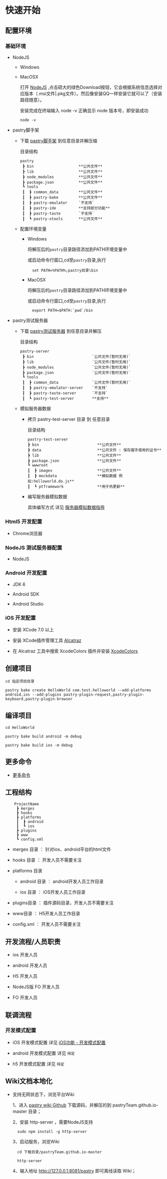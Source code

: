 # 快速开始

## 配置环境

### 基础环境

* NodeJS

  * Windows

  * MacOSX
  
    打开 [NodeJS][net_nodejs官网] ,点击硕大的绿色Download按钮，它会根据系统信息选择对应版本（.msi文件|.pkg文件）。然后像安装QQ一样安装它就可以了（安装路径随意）。
    
    安装完成在终端输入 node -v 正确显示 node 版本号，即安装成功
    
        node -v


* pastry脚手架

  * 下载 [pastry脚手架][md_download] 到任意目录并解压缩

    目录结构
    
        pastry
         ┣ bin                    **公共文件**
         ┣ lib                    **公共文件**
         ┣ node_modules           **公共文件**
         ┣ package.json           **公共文件**
         ┗ tools
         ┃  ┣ common_data         **公共文件** 
         ┃  ┣ pastry-bake         **公共文件**
         ┃  ┣ pastry-emulator     `不支持`
         ┃  ┣ pastry-ide          **支持部分功能**
         ┃  ┣ pastry-taste        `不支持`
         ┃  ┗ pastry-xtools       **公共文件**


  * 配置环境变量

    * Windows

      将解压后的`pastry`目录路径添加到PATH环境变量中

      或启动命令行窗口,cd至`pastry`目录,执行

            set PATH=%PATH%;pastry目录\bin

    * MacOSX

      将解压后的`pastry`目录路径添加到PATH环境变量中

      或启动命令行窗口,cd至`pastry`目录,执行

            export PATH=$PATH:`pwd`/bin

* pastry测试服务器

  * 下载 [pastry测试服务器][md_download] 到任意目录并解压
    
    目录结构
    
        pastry-server
         ┣ bin                          `公共文件(暂时无用)`
         ┣ lib                          `公共文件(暂时无用)`
         ┣ node_modules                 `公共文件(暂时无用)`
         ┣ package.json                 `公共文件(暂时无用)`
         ┗ tools
         ┃  ┣ common_data               `公共文件(暂时无用)`
         ┃  ┣ pastry-emulator-server    `不支持`
         ┃  ┣ pastry-taste-server       `不支持`
         ┃  ┗ pastry-test-server        **支持**


  * 模拟服务器数据

      * 拷贝 pastry-test-server 目录 到 任意目录
        
        目录结构
    
            pastry-test-server
            ┣ bin                          **公共文件**
            ┣ data                         **公共文件 : 保存握手使用的证书**
            ┣ lib                          **公共文件**
            ┣ package.json                 **公共文件**
            ┗ wwwroot
            ┃  ┣ images                    **公共文件**
            ┃  ┣ mockdata                  **模拟数据 例如:helloworld.do.js**
            ┃  ┗ ptframework               **用于热更新**

      * 编写服务器模拟数据
      
          具体编写方式 详见 [服务器模拟数据指导][md_pastry-cli-test-server]

### Html5 开发配置

* Chrome浏览器

### NodeJS 测试服务器配置

* NodeJS

### Android 开发配置

* JDK 6

* Android SDK

* Android Studio

### iOS 开发配置

* 安装 XCode 7.0 以上

* 安装 XCode插件管理工具 [Alcatraz][net_Alcatraz]

* 在 Alcatraz 工具中搜索 XcodeColors 插件并安装 [XcodeColors][net_XcodeColors]

## 创建项目

    cd 指定项目目录
    
    pastry bake create HelloWorld com.test.helloworld --add-platforms android,ios --add-plugins pastry-plugin-request,pastry-plugin-keyboard,pastry-plugin-browser

## 编译项目

    cd HelloWorld
    
    pastry bake build android -m debug
    
    pastry bake build ios -m debug 

## 更多命令

* [更多命令][moreCli]

## 工程结构

        ProjectName
         ┣ merges
         ┣ hooks
         ┣ platforms
         ┃  ┣ android
         ┃  ┗ ios
         ┣ plugins
         ┣ www
         ┗ config.xml

* merges 目录     ： 针对ios、android平台的html文件

* hooks 目录    ：   开发人员不需要关注

* platforms 目录

    * android 目录  ：   android开发人员工作目录

    * ios 目录  ：   iOS开发人员工作目录

* plugins目录   ：   插件源码目录，开发人员不需要关注

* www目录   ：   H5开发人员工作目录

* config.xml  ：   开发人员不需要关注

## 开发流程/人员职责

* ios 开发人员

* android 开发人员

* H5 开发人员

* NodeJS版 FO 开发人员

* FO 开发人员

## 联调流程

### 开发模式配置

* iOS 开发模式配置 详见 [iOS功能 - 开发模式配置][md_pastry-ios]

* android 开发模式配置 详见 `待定`

* h5 开发模式配置 详见 `待定`

## Wiki文档本地化
* 支持无网状态下，浏览平台Wiki

    1、进入 [pastry wiki Github][net_pastryWiki] 下载源码，并解压的到 pastryTeam.github.io-master 目录；

    2、安装 http-server ，需要NodeJS支持

        sudo npm install -g http-server

    3、启动服务，浏览Wiki

        cd 下载目录/pastryTeam.github.io-master
        
        http-server

    4、输入地址 http://127.0.0.1:8081/pastry 即可离线读取 Wiki；

[moreCli]: pastry-cli/bake.md
[net_XcodeColors]: https://github.com/robbiehanson/XcodeColors
[net_Alcatraz]: https://github.com/mneorr/Alcatraz
[net_nodejs官网]: https://nodejs.org/zh-cn/
[net_pastryWiki]: https://github.com/pastryTeam/pastryTeam.github.io
[md_download]: download.md
[md_pastry-ios]: tutorials/pastry-ios.md
[md_pastry-cli-test-server]: pastry-cli/test-server.md
